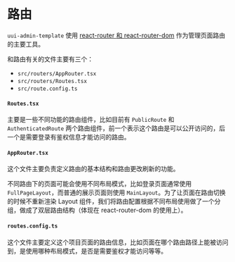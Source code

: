 # 路由

`uui-admin-template` 使用 [react-router 和 react-router-dom](https://github.com/ReactTraining/react-router) 作为管理页面路由的主要工具。

和路由有关的文件主要有三个：

* `src/routers/AppRouter.tsx`
* `src/routers/Routes.tsx`
* `src/route.config.ts`

#### `Routes.tsx`

主要是一些不同功能的路由组件，比如目前有 `PublicRoute` 和 `AuthenticatedRoute` 两个路由组件，前一个表示这个路由是可以公开访问的，后一个是需要登录有鉴权信息才能访问的路由。

#### `AppRouter.tsx`

这个文件主要负责定义路由的基本结构和路由更改刷新的功能。

不同路由下的页面可能会使用不同布局模式，比如登录页面通常使用 `FullPageLayout`，而普通的展示页面则使用 `MainLayout`。为了让页面在路由切换的时候不重新渲染 Layout 组件，我们将路由配置根据不同布局使用做了一个分组，做成了双层路由结构（体现在 react-router-dom 的使用上）。

#### `routes.config.ts`

这个文件主要定义这个项目页面的路由信息，比如页面在哪个路由路径上能被访问到，是使用哪种布局模式，是否是需要鉴权才能访问等等。